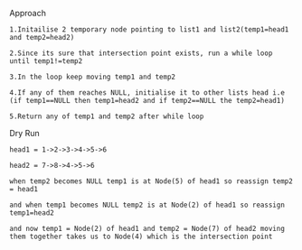 Approach

    1.Initailise 2 temporary node pointing to list1 and list2(temp1=head1 and temp2=head2)

    2.Since its sure that intersection point exists, run a while loop until temp1!=temp2

    3.In the loop keep moving temp1 and temp2

    4.If any of them reaches NULL, initialise it to other lists head i.e (if temp1==NULL then temp1=head2 and if temp2==NULL the temp2=head1)

    5.Return any of temp1 and temp2 after while loop


Dry Run

    head1 = 1->2->3->4->5->6

    head2 = 7->8->4->5->6

    when temp2 becomes NULL temp1 is at Node(5) of head1 so reassign temp2 = head1

    and when temp1 becomes NULL temp2 is at Node(2) of head1 so reassign temp1=head2

    and now temp1 = Node(2) of head1 and temp2 = Node(7) of head2 moving them together takes us to Node(4) which is the intersection point